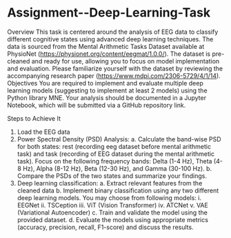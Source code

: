 # Assignment--Deep-Learning-Task

Overview
This task is centered around the analysis of EEG data to classify different cognitive states
using advanced deep learning techniques. The data is sourced from the Mental Arithmetic
Tasks Dataset available at PhysioNet (https://physionet.org/content/eegmat/1.0.0/). The
dataset is pre-cleaned and ready for use, allowing you to focus on model implementation
and evaluation. Please familiarize yourself with the dataset by reviewing the accompanying
research paper (https://www.mdpi.com/2306-5729/4/1/14).
Objectives
You are required to implement and evaluate multiple deep learning models (suggesting to
implement at least 2 models) using the Python library MNE. Your analysis should be
documented in a Jupyter Notebook, which will be submitted via a GitHub repository link.

Steps to Achieve It
1. Load the EEG data
2. Power Spectral Density (PSD) Analysis:
a. Calculate the band-wise PSD for both states: rest (recording eeg dataset
before mental arithmetic task) and task (recording of EEG dataset during the
mental arithmetic task). Focus on the following frequency bands: Delta (1-4
Hz), Theta (4-8 Hz), Alpha (8-12 Hz), Beta (12-30 Hz), and Gamma (30-100
Hz).
b. Compare the PSDs of the two states and summarize your findings.
3. Deep learning classification:
a. Extract relevant features from the cleaned data
b. Implement binary classification using any two different deep learning
models. You may choose from following models:
i. EEGNet
ii. TSCeption
iii. ViT (Vision Transformer)
iv. ATCNet
v. VAE (Variational Autoencoder)
c. Train and validate the model using the provided dataset.
d. Evaluate the models using appropriate metrics (accuracy, precision, recall,
F1-score) and discuss the results.
